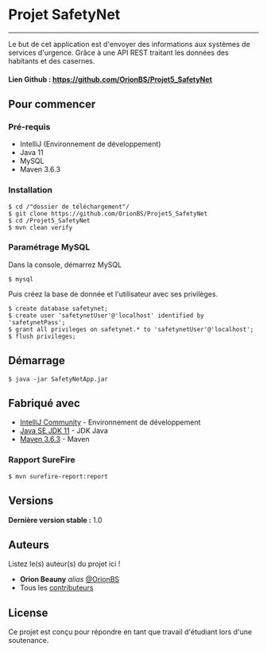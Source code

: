 # Projet SafetyNet
***

Le but de cet application est d'envoyer des informations aux systèmes de services d'urgence.
Grâce à une API REST traitant les données des habitants et des casernes.

#### Lien Github : https://github.com/OrionBS/Projet5_SafetyNet

## Pour commencer

### Pré-requis

- IntelliJ (Environnement de développement)
- Java 11
- MySQL
- Maven 3.6.3

### Installation

```
$ cd /"dossier de téléchargement"/
$ git clone https://github.com/OrionBS/Projet5_SafetyNet
$ cd /Projet5_SafetyNet
$ mvn clean verify
```
### Paramétrage MySQL

Dans la console, démarrez MySQL
```
$ mysql
```
Puis créez la base de donnée et l'utilisateur avec ses privilèges.
```
$ create database safetynet;
$ create user 'safetynetUser'@'localhost' identified by 'safetynetPass';
$ grant all privileges on safetynet.* to 'safetynetUser'@'localhost';
$ flush privileges;
```


## Démarrage

```
$ java -jar SafetyNetApp.jar
```

## Fabriqué avec

* [IntelliJ Community](https://www.jetbrains.com/idea/download/#section=windows) - Environnement de développement
* [Java SE JDK 11](https://www.oracle.com/java/technologies/javase-jdk11-downloads.html) - JDK Java
* [Maven 3.6.3](http://maven.apache.org/download.cgi) - Maven

### Rapport SureFire

```
$ mvn surefire-report:report
```

## Versions

**Dernière version stable :** 1.0

## Auteurs
Listez le(s) auteur(s) du projet ici !
* **Orion Beauny** _alias_ [@OrionBS](https://github.com/OrionBS)
* Tous les [contributeurs](https://github.com/OrionBS/Projet5_SafetyNet/contributors)

## License

Ce projet est conçu pour répondre en tant que travail d'étudiant lors d'une soutenance.


